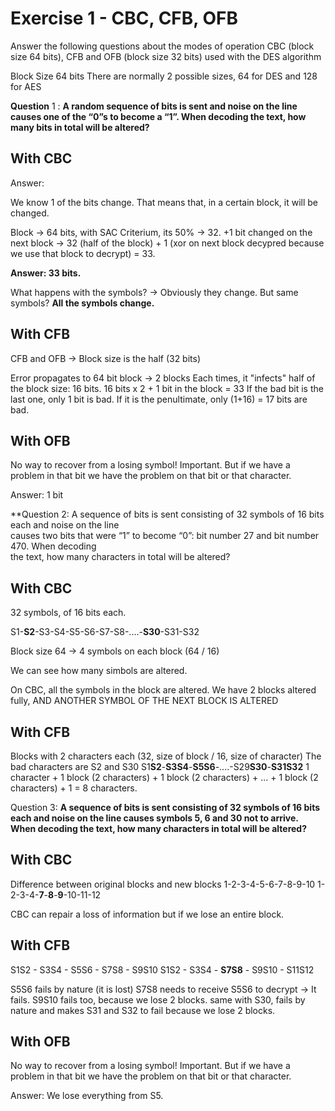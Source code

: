 # Exercise 1 - CBC, CFB, OFB

Answer the following questions about the modes of operation CBC (block size 64 bits), CFB  and OFB (block size 32 bits) used with the DES algorithm



Block Size 64 bits
	There are normally 2 possible sizes, 64 for DES and 128 for AES

**Question** 1 :
**A random sequence of bits is sent and noise on the line causes one of the “0”s to become a  “1”. 
When decoding the text, how many bits in total will be altered?**

## With CBC
Answer:

We know 1 of the bits change. That means that, in a certain block, it will be changed.

Block -> 64 bits, with SAC Criterium, its 50% -> 32.
+1 bit changed on the next block -> 32 (half of the block) + 1 (xor on next block decypred because we use that block to decrypt) = 33.

**Answer: 33 bits.**

What happens with the symbols? -> Obviously they change.
But same symbols? **All the symbols change.**

## With CFB
CFB and OFB -> Block size is the half (32 bits)

Error propagates to 64 bit block -> 2 blocks
Each times, it "infects" half of the block size: 16 bits.
16 bits x 2 + 1 bit in the block = 33
If the bad bit is the last one, only 1 bit is bad.
If it is the penultimate, only (1+16) = 17 bits are bad.

## With OFB
No way to recover from a losing symbol! Important.
But if we have a problem in that bit we have the problem on that bit or that character.

Answer: 1 bit

**Question 2: 
A sequence of bits is sent consisting of 32 symbols of 16 bits each and noise on the line  
causes two bits that were “1” to become “0”: bit number 27 and bit number 470. When decoding  
the text, how many characters in total will be altered?

## With CBC

32 symbols, of 16 bits each.

S1-**S2**-S3-S4-S5-S6-S7-S8-....-**S30**-S31-S32

Block size 64 -> 4 symbols on each block (64 / 16)

We can see how many simbols are altered.

On CBC, all the symbols in the block are altered. We have 2 blocks altered fully, AND ANOTHER SYMBOL OF THE NEXT BLOCK IS ALTERED

## With CFB
Blocks with 2 characters each (32, size of block / 16, size of character)
The bad characters are S2 and S30
S1**S2**-**S3S4**-**S5S6**-....-S29**S30**-**S31S32**
1 character + 1 block (2 characters) +  1 block (2 characters) + ... + 1 block (2 characters) + 1 = 8 characters.

Question 3:
**A sequence of bits is sent consisting of 32 symbols of 16 bits each and noise on the line causes symbols 5, 6 and 30 not to arrive. When decoding the text, how many characters in total will be altered?**

## With CBC

Difference between original blocks and new blocks
1-2-3-4-5-6-7-8-9-10
1-2-3-4-**7**-**8**-**9**-10-11-12

CBC can repair a loss of information but if we lose an entire block.

## With CFB
S1S2 - S3S4 - S5S6 - S7S8 - S9S10
S1S2 - S3S4 - **S7S8** - S9S10 - S11S12

S5S6 fails by nature (it is lost)
S7S8 needs to receive S5S6 to decrypt -> It fails.
S9S10 fails too, because we lose 2 blocks.
same with S30, fails by nature and makes S31 and S32 to fail because we lose 2 blocks.


## With OFB
No way to recover from a losing symbol! Important.
But if we have a problem in that bit we have the problem on that bit or that character.

Answer: We lose everything from S5.
